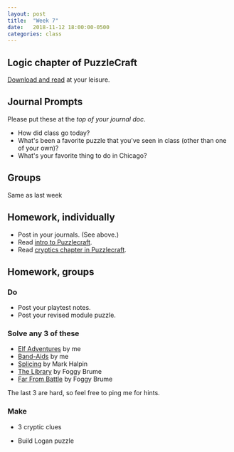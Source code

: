 ```yaml
---
layout: post
title:  "Week 7"
date:   2018-11-12 18:00:00-0500
categories: class
---
```


## Logic chapter of PuzzleCraft

[Download and read](/pdf/puzzlecraft_logic.pdf) at your leisure.

## Journal Prompts

Please put these at the *top of your journal doc*.

- How did class go today?
- What's been a favorite puzzle that you've seen in class (other than one of your own)?
- What's your favorite thing to do in Chicago?

## Groups

Same as last week

## Homework, individually

* Post in your journals. (See above.)
* Read [intro to Puzzlecraft](/pdf/puzzlecraft_intro.pdf).
* Read [cryptics chapter in Puzzlecraft](/pdf/puzzlecraft_cryptics.pdf).

## Homework, groups

### Do

* Post your playtest notes.
* Post your revised module puzzle.

### Solve any 3 of these

* [Elf Adventures](/pdf/elf_adventures.pdf) by me
* [Band-Aids](/pdf/band-aids.pdf) by me
* [Splicing](/pdf/splicing.pdf) by Mark Halpin
* [The Library](/pdf/the_library.pdf) by Foggy Brume
* [Far From Battle](/pdf/far_from_battle.pdf) by Foggy Brume

The last 3 are hard, so feel free to ping me for hints.

### Make

* 3 cryptic clues

* Build Logan puzzle
